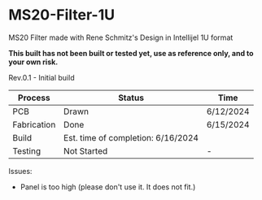 # MS20-Filter-1U

 MS20 Filter made with Rene Schmitz's Design in Intellijel 1U format

**<Note> This built has not been built or tested yet, use as reference only, and to your own risk.**

Rev.0.1 - Initial build

|Process|Status|Time|
|-------|------|----|
|PCB|Drawn|6/12/2024|
|Fabrication|Done|6/15/2024|
|Build|Est. time of completion: 6/16/2024|
|Testing|Not Started|-|

Issues:
- Panel is too high (please don't use it. It does not fit.)

